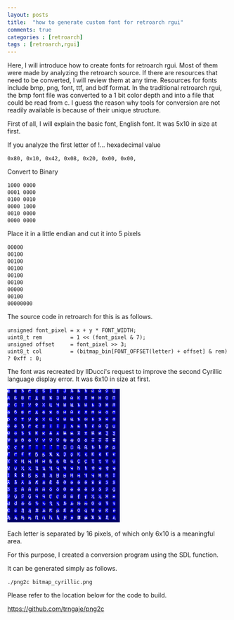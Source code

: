 ```yaml
---
layout: posts
title:  "how to generate custom font for retroarch rgui"
comments: true
categories : [retroarch]
tags : [retroarch,rgui]
---
```


Here, I will introduce how to create fonts for retroarch rgui.
Most of them were made by analyzing the retroarch source.
If there are resources that need to be converted, I will review them at any time.
Resources for fonts include bmp, png, font, ttf, and bdf format.
In the traditional retroarch rgui, the bmp font file was converted to a 1 bit color depth and into a file that could be read from c.
I guess the reason why tools for conversion are not readily available is because of their unique structure.

First of all, I will explain the basic font, English font.
It was 5x10 in size at first.

If you analyze the first letter of !...
hexadecimal value

    0x80, 0x10, 0x42, 0x08, 0x20, 0x00, 0x00,

Convert to Binary

    1000 0000
    0001 0000
    0100 0010
    0000 1000
    0010 0000
    0000 0000

Place it in a little endian and cut it into 5 pixels

    00000
    00100
    00100
    00100
    00100
    00100
    00000
    00100
    00000000

The source code in retroarch for this is as follows.

    unsigned font_pixel = x + y * FONT_WIDTH;
    uint8_t rem         = 1 << (font_pixel & 7);
    unsigned offset     = font_pixel >> 3;
    uint8_t col         = (bitmap_bin[FONT_OFFSET(letter) + offset] & rem) ? 0xff : 0;


The font was recreated by IlDucci's request to improve the second Cyrillic language display error.
It was 6x10 in size at first.

![](/images/2022-09-20/bitmap_cyrillic.png)

Each letter is separated by 16 pixels, of which only 6x10 is a meaningful area.

For this purpose, I created a conversion program using the SDL function.


It can be generated simply as follows.

    ./png2c bitmap_cyrillic.png

Please refer to the location below for the code to build.

https://github.com/trngaje/png2c
